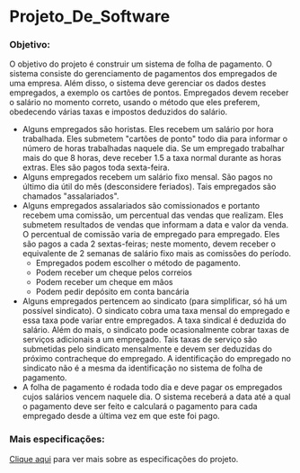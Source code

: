 # Projeto_De_Software

### Objetivo:
O objetivo do projeto é construir um sistema de folha de pagamento. O sistema consiste do
gerenciamento de pagamentos dos empregados de uma empresa. Além disso, o sistema deve
gerenciar os dados destes empregados, a exemplo os cartões de pontos. Empregados devem receber
o salário no momento correto, usando o método que eles preferem, obedecendo várias taxas e
impostos deduzidos do salário.
* Alguns empregados são horistas. Eles recebem um salário por hora trabalhada. Eles
submetem "cartões de ponto" todo dia para informar o número de horas trabalhadas naquele
dia. Se um empregado trabalhar mais do que 8 horas, deve receber 1.5 a taxa normal
durante as horas extras. Eles são pagos toda sexta-feira.
* Alguns empregados recebem um salário fixo mensal. São pagos no último dia útil do mês
(desconsidere feriados). Tais empregados são chamados "assalariados".
* Alguns empregados assalariados são comissionados e portanto recebem uma comissão, um
percentual das vendas que realizam. Eles submetem resultados de vendas que informam a
data e valor da venda. O percentual de comissão varia de empregado para empregado. Eles
são pagos a cada 2 sextas-feiras; neste momento, devem receber o equivalente de 2 semanas
de salário fixo mais as comissões do período.
  * Empregados podem escolher o método de pagamento.
  * Podem receber um cheque pelos correios
  * Podem receber um cheque em mãos
  * Podem pedir depósito em conta bancária
* Alguns empregados pertencem ao sindicato (para simplificar, só há um possível sindicato).
O sindicato cobra uma taxa mensal do empregado e essa taxa pode variar entre
empregados. A taxa sindical é deduzida do salário. Além do mais, o sindicato pode
ocasionalmente cobrar taxas de serviços adicionais a um empregado. Tais taxas de serviço
são submetidas pelo sindicato mensalmente e devem ser deduzidas do próximo
contracheque do empregado. A identificação do empregado no sindicato não é a mesma da
identificação no sistema de folha de pagamento.
* A folha de pagamento é rodada todo dia e deve pagar os empregados cujos salários vencem
naquele dia. O sistema receberá a data até a qual o pagamento deve ser feito e calculará o
pagamento para cada empregado desde a última vez em que este foi pago.

### Mais especificações:

[Clique aqui](https://github.com/bruninhaltorres/Projeto_De_Software/blob/main/Folha_de_Pagamento.pdf) para ver mais sobre as especificações do projeto.
